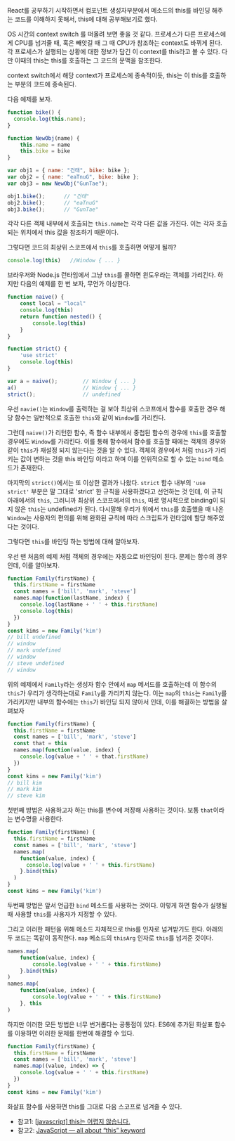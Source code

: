 React를 공부하기 시작하면서 컴포넌트 생성자부분에서 메소드의 this를 바인딩 해주는 코드를 이해하지 못해서, this에 대해 공부해보기로 했다.

OS 시간의 context switch 를 떠올려 보면 좋을 것 같다. 프로세스가 다른 프로세스에게 CPU를 넘겨줄 때, 혹은 빼앗길 때 그 때 CPU가 참조하는 context도 바뀌게 된다. 각 프로세스가 실행되는 상황에 대한 정보가 담긴 이 context를 this라고 볼 수 있다. 다만 이때의 this는 this를 호출하는 그 코드의 문맥을 참조한다.

context switch에서 해당 context가 프로세스에 종속적이듯, this는 이 this를 호출하는 부분의 코드에 종속된다.

다음 예제를 보자.

```js
function bike() {
  console.log(this.name);
}

function NewObj(name) {
    this.name = name
    this.bike = bike
}

var obj1 = { name: "건태", bike: bike };
var obj2 = { name: "eaTnuG", bike: bike };
var obj3 = new NewObj("GunTae");

obj1.bike();      // "건태"
obj2.bike();      // "eaTnuG"
obj3.bike();      // "GunTae"
```

각각 다른 객체 내부에서 호출되는 `this.name`는 각각 다른 값을 가진다. 이는 각자 호출되는 위치에서 this 값을 참조하기 때문이다.

그렇다면 코드의 최상위 스코프에서 `this`를 호출하면 어떻게 될까?

```js
console.log(this)   //Window { ... } 
```

브라우저와 Node.js 런타임에서 그냥 `this`를 콜하면 윈도우라는 객체를 가리킨다. 하지만 다음의 예제를 한 번 보자, 무언가 이상한다.

```js
function naive() {
    const local = "local"
    console.log(this)
    return function nested() {
        console.log(this)
    }
}

function strict() {
    'use strict'
    console.log(this)
}

var a = naive();        // Window { ... }
a()                     // Window { ... }
strict();               // undefined
```

우선 `navie()`는 `Window`를 출력하는 걸 보아 최상위 스코프에서 함수를 호출한 경우 해당 함수는 일반적으로 호출한 `this`와 같이 `Window`를 가리킨다. 

그런데 `naive()`가 리턴한 함수, 즉 함수 내부에서 중첩된 함수의 경우에 `this`를 호출할 경우에도 `Window`를 가리킨다. 이를 통해 함수에서 함수를 호출할 때에는 객체의 경우와 같이 `this`가 재설정 되지 않는다는 것을 알 수 있다. 객체의 경우에서 처럼 `this`가 가리키는 값이 변하는 것을 this 바인딩 이라고 하며 이를 인위적으로 할 수 있는 `bind` 메소드가 존재한다.

마지막의 `strict()`에서는 또 이상한 결과가 나왔다. `strict` 함수 내부의 `'use strict'` 부분은 말 그대로 'strict' 한 규칙을 사용하겠다고 선언하는 것 인데, 이 규칙 아래에서의 `this`,  그러니까 최상위 스코프에서의 `this`, 따로 명시적으로 binding이 되지 않은 `this`는 undefined가 된다. 다시말해 우리가 위에서 `this`를 호출했을 때 나온 `Window`는 사용자의 편의를 위해 완화된 규칙에 따라 스크립트가 런타임에 할당 해주었다는 것이다.

그렇다면 `this`를 바인딩 하는 방법에 대해 알아보자.

우선 맨 처음의 예제 처럼 객체의 경우에는 자동으로 바인딩이 된다. 문제는 함수의 경우인데, 이를 알아보자.

```js
function Family(firstName) {
  this.firstName = firstName
  const names = ['bill', 'mark', 'steve']
  names.map(function(lastName, index) {
    console.log(lastName + ' ' + this.firstName)
    console.log(this)
  })
}
const kims = new Family('kim')
// bill undefined
// window
// mark undefined
// window
// steve undefined
// window
```

위의 예제에서 `Family`라는 생성자 함수 안에서 `map` 메서드를 호출하는데 이 함수의 `this`가 우리가 생각하는대로 `Family`를 가리키지 않는다. 이는 `map`의 `this`는 `Family`를 가리키지만 내부의 함수에는 `this`가 바인딩 되지 않아서 인데, 이를 해결하는 방법을 살펴보자

```js
function Family(firstName) {
  this.firstName = firstName
  const names = ['bill', 'mark', 'steve']
  const that = this
  names.map(function(value, index) {
    console.log(value + ' ' + that.firstName)
  })
}
const kims = new Family('kim')
// bill kim
// mark kim
// steve kim
```

첫번째 방법은 사용하고자 하는 this를 변수에 저장해 사용하는 것이다. 보통 `that`이라는 변수명을 사용한다.

```js
function Family(firstName) {
  this.firstName = firstName
  const names = ['bill', 'mark', 'steve']
  names.map(
    function(value, index) {
      console.log(value + ' ' + this.firstName)
    }.bind(this)
  )
}
const kims = new Family('kim')
```
두번째 방법은 앞서 언급한 `bind` 메소드를 사용하는 것이다. 이렇게 하면 함수가 실행될 때 사용할 `this`를 사용자가 지정할 수 있다.

그리고 이러한 패턴을 위해 메소드 자체적으로 this를 인자로 넘겨받기도 한다. 아래의 두 코드는 똑같이 동작한다. `map` 메소드의 `thisArg` 인자로 `this`를 넘겨준 것이다.

```js
names.map(
    function(value, index) {
        console.log(value + ' ' + this.firstName)
    }.bind(this)
)
names.map(
    function(value, index) {
        console.log(value + ' ' + this.firstName)
    }, this
)
```

하지만 이러한 모든 방법은 너무 번거롭다는 공통점이 있다. ES6에 추가된 화살표 함수를 이용하면 이러한 문제를 한번에 해결할 수 있다.

```js
function Family(firstName) {
  this.firstName = firstName
  const names = ['bill', 'mark', 'steve']
  names.map((value, index) => {
    console.log(value + ' ' + this.firstName)
  })
}
const kims = new Family('kim')
```

화살표 함수를 사용하면 this를 그대로 다음 스코프로 넘겨줄 수 있다.

- 참고1: [\[javascript\] this는 어렵지 않습니다.](https://blueshw.github.io/2018/03/12/this/)
- 참고2: [JavaScript — all about “this” keyword](https://codeburst.io/all-about-this-and-new-keywords-in-javascript-38039f71780c)